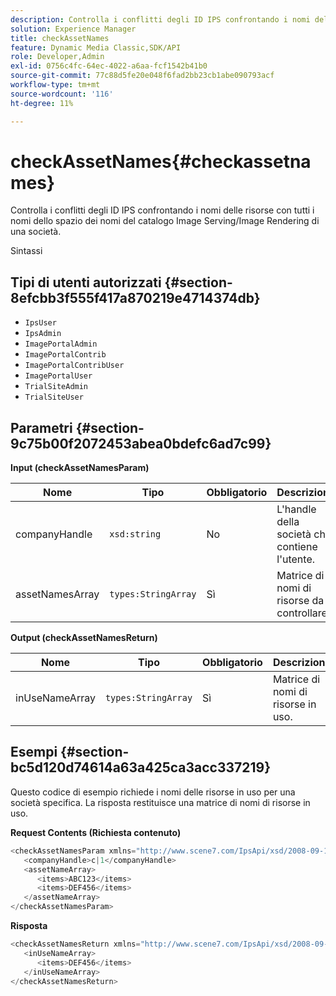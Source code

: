 ```yaml
---
description: Controlla i conflitti degli ID IPS confrontando i nomi delle risorse con tutti i nomi dello spazio dei nomi del catalogo Image Serving/Image Rendering di una società.
solution: Experience Manager
title: checkAssetNames
feature: Dynamic Media Classic,SDK/API
role: Developer,Admin
exl-id: 0756c4fc-64ec-4022-a6aa-fcf1542b41b0
source-git-commit: 77c88d5fe20e048f6fad2bb23cb1abe090793acf
workflow-type: tm+mt
source-wordcount: '116'
ht-degree: 11%

---
```


# checkAssetNames{#checkassetnames}

Controlla i conflitti degli ID IPS confrontando i nomi delle risorse con tutti i nomi dello spazio dei nomi del catalogo Image Serving/Image Rendering di una società.

Sintassi

## Tipi di utenti autorizzati {#section-8efcbb3f555f417a870219e4714374db}

* `IpsUser`
* `IpsAdmin`
* `ImagePortalAdmin`
* `ImagePortalContrib`
* `ImagePortalContribUser`
* `ImagePortalUser`
* `TrialSiteAdmin`
* `TrialSiteUser`

## Parametri {#section-9c75b00f2072453abea0bdefc6ad7c99}

**Input (checkAssetNamesParam)**

| Nome | Tipo | Obbligatorio | Descrizione |
|---|---|---|---|
| companyHandle | `xsd:string` | No | L&#39;handle della società che contiene l&#39;utente. |
| assetNamesArray | `types:StringArray` | Sì | Matrice di nomi di risorse da controllare. |

**Output (checkAssetNamesReturn)**

| Nome | Tipo | Obbligatorio | Descrizione |
|---|---|---|---|
| inUseNameArray | `types:StringArray` | Sì | Matrice di nomi di risorse in uso. |

## Esempi {#section-bc5d120d74614a63a425ca3acc337219}

Questo codice di esempio richiede i nomi delle risorse in uso per una società specifica. La risposta restituisce una matrice di nomi di risorse in uso.

**Request Contents (Richiesta contenuto)**

```java
<checkAssetNamesParam xmlns="http://www.scene7.com/IpsApi/xsd/2008-09-10">
   <companyHandle>c|1</companyHandle>
   <assetNameArray>
      <items>ABC123</items>
      <items>DEF456</items>
   </assetNameArray>
</checkAssetNamesParam>
```

**Risposta**

```java
<checkAssetNamesReturn xmlns="http://www.scene7.com/IpsApi/xsd/2008-09-10">
   <inUseNameArray>
      <items>DEF456</items>
   </inUseNameArray>
</checkAssetNamesReturn>
```
